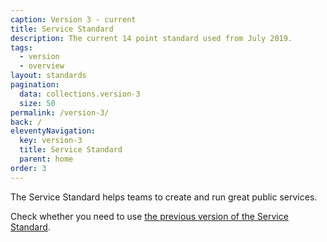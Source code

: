 ```yaml
---
caption: Version 3 - current
title: Service Standard
description: The current 14 point standard used from July 2019.
tags:
  - version
  - overview
layout: standards
pagination:
  data: collections.version-3
  size: 50
permalink: /version-3/
back: /
eleventyNavigation:
  key: version-3
  title: Service Standard
  parent: home
order: 3
---
```


The Service Standard helps teams to create and run great public services.

Check whether you need to use [the previous version of the Service Standard](/version-2/).
